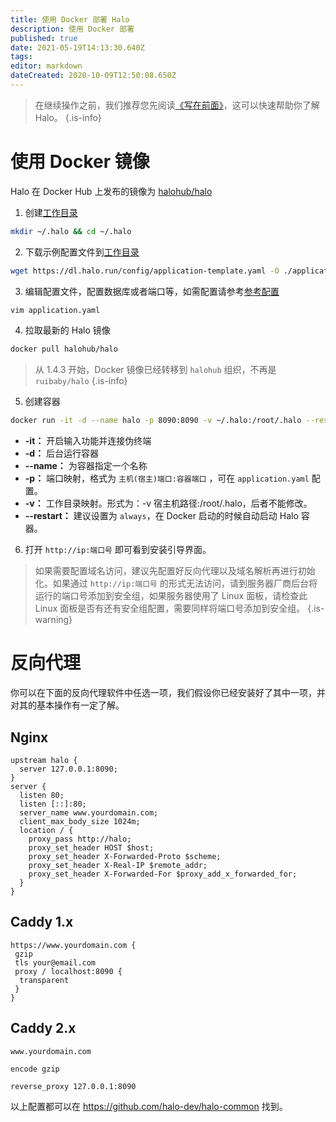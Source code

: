 ```yaml
---
title: 使用 Docker 部署 Halo
description: 使用 Docker 部署
published: true
date: 2021-05-19T14:13:30.640Z
tags: 
editor: markdown
dateCreated: 2020-10-09T12:50:08.650Z
---
```


> 在继续操作之前，我们推荐您先阅读[《写在前面》](/install/prepare)，这可以快速帮助你了解 Halo。
{.is-info}

# 使用 Docker 镜像
Halo 在 Docker Hub 上发布的镜像为 [halohub/halo](https://hub.docker.com/r/halohub/halo)

1. 创建[工作目录](/install/prepare#%E5%B7%A5%E4%BD%9C%E7%9B%AE%E5%BD%95)
```bash
mkdir ~/.halo && cd ~/.halo
```

2. 下载示例配置文件到[工作目录](/install/prepare#%E5%B7%A5%E4%BD%9C%E7%9B%AE%E5%BD%95)
```bash
wget https://dl.halo.run/config/application-template.yaml -O ./application.yaml
```

3. 编辑配置文件，配置数据库或者端口等，如需配置请参考[参考配置](/install/config)
```bash
vim application.yaml
```

4. 拉取最新的 Halo 镜像
```bash
docker pull halohub/halo
```

 > 从 1.4.3 开始，Docker 镜像已经转移到 `halohub` 组织，不再是 `ruibaby/halo`
 {.is-info}

5. 创建容器
```bash
docker run -it -d --name halo -p 8090:8090 -v ~/.halo:/root/.halo --restart=always halohub/halo
```
- **-it：** 开启输入功能并连接伪终端
- **-d：** 后台运行容器
- **--name：** 为容器指定一个名称
- **-p：** 端口映射，格式为 `主机(宿主)端口:容器端口` ，可在 `application.yaml` 配置。
- **-v：** 工作目录映射。形式为：-v 宿主机路径:/root/.halo，后者不能修改。
- **--restart：** 建议设置为 `always`，在 Docker 启动的时候自动启动 Halo 容器。

6. 打开 `http://ip:端口号` 即可看到安装引导界面。

> 如果需要配置域名访问，建议先配置好反向代理以及域名解析再进行初始化。如果通过 `http://ip:端口号` 的形式无法访问，请到服务器厂商后台将运行的端口号添加到安全组，如果服务器使用了 Linux 面板，请检查此 Linux 面板是否有还有安全组配置，需要同样将端口号添加到安全组。
{.is-warning}

# 反向代理

你可以在下面的反向代理软件中任选一项，我们假设你已经安装好了其中一项，并对其的基本操作有一定了解。

## Nginx

```nginx
upstream halo {
  server 127.0.0.1:8090;
}
server {
  listen 80;
  listen [::]:80;
  server_name www.yourdomain.com;
  client_max_body_size 1024m;
  location / {
    proxy_pass http://halo;
    proxy_set_header HOST $host;
    proxy_set_header X-Forwarded-Proto $scheme;
    proxy_set_header X-Real-IP $remote_addr;
    proxy_set_header X-Forwarded-For $proxy_add_x_forwarded_for;
  }
}
```

## Caddy 1.x

```
https://www.yourdomain.com {
 gzip
 tls your@email.com
 proxy / localhost:8090 {
  transparent
 }
}
```

## Caddy 2.x

```
www.yourdomain.com

encode gzip

reverse_proxy 127.0.0.1:8090
```

以上配置都可以在 https://github.com/halo-dev/halo-common 找到。